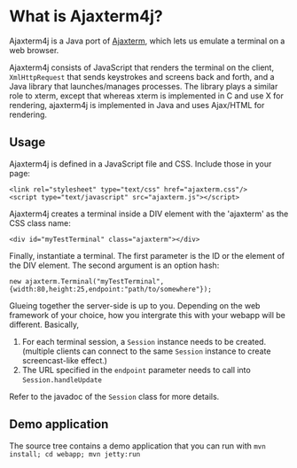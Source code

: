What is Ajaxterm4j?
====

Ajaxterm4j is a Java port of [Ajaxterm](http://antony.lesuisse.org/software/ajaxterm/), which lets us emulate a terminal on a web browser.

Ajaxterm4j consists of JavaScript that renders the terminal on the client, `XmlHttpRequest` that sends keystrokes and screens back and forth,
and a Java library that launches/manages processes. The library plays a similar role to xterm, except that whereas xterm is
implemented in C and use X for rendering, ajaxterm4j is implemented in Java and uses Ajax/HTML for rendering.

Usage
---

Ajaxterm4j is defined in a JavaScript file and CSS. Include those in your page:

	<link rel="stylesheet" type="text/css" href="ajaxterm.css"/>
	<script type="text/javascript" src="ajaxterm.js"></script>

Ajaxterm4j creates a terminal inside a DIV element with the 'ajaxterm' as the CSS class name:

    <div id="myTestTerminal" class="ajaxterm"></div>

Finally, instantiate a terminal. The first parameter is the ID or the element of the DIV element.
The second argument is an option hash:

    new ajaxterm.Terminal("myTestTerminal",{width:80,height:25,endpoint:"path/to/somewhere"});

Glueing together the server-side is up to you.
Depending on the web framework of your choice, how you intergrate this with your webapp will be different.
Basically,

1. For each terminal session, a `Session` instance needs to be created.
   (multiple clients can connect to the same `Session` instance to create screencast-like effect.)
1. The URL specified in the `endpoint` parameter needs to call into `Session.handleUpdate`

Refer to the javadoc of the `Session` class for more details.

Demo application
---
The source tree contains a demo application that you can run with `mvn install; cd webapp; mvn jetty:run`